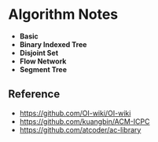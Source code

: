 # Algorithm Notes

- **Basic**
- **Binary Indexed Tree**
- **Disjoint Set**
- **Flow Network**
- **Segment Tree**

## Reference
- https://github.com/OI-wiki/OI-wiki
- https://github.com/kuangbin/ACM-ICPC
- https://github.com/atcoder/ac-library